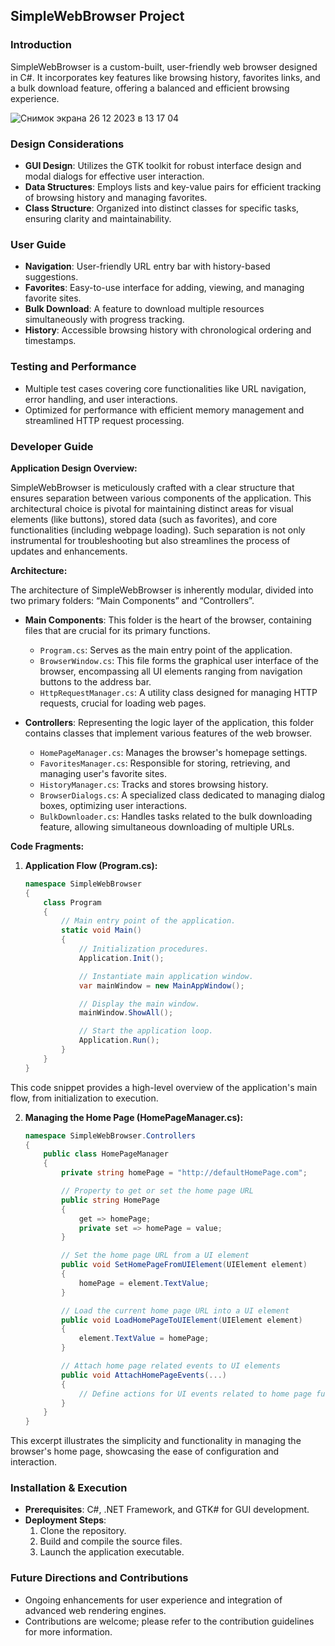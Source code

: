 ## SimpleWebBrowser Project

### Introduction
SimpleWebBrowser is a custom-built, user-friendly web browser designed in C#. It incorporates key features like browsing history, favorites links, and a bulk download feature, offering a balanced and efficient browsing experience.

![Снимок экрана 26 12 2023 в 13 17 04](https://github.com/IliaSvetlichnyi/SimpleWebBrowserC-/assets/132441572/3a1b9608-b94e-412c-9ed2-dab87520aa97)



### Design Considerations
- **GUI Design**: Utilizes the GTK toolkit for robust interface design and modal dialogs for effective user interaction.
- **Data Structures**: Employs lists and key-value pairs for efficient tracking of browsing history and managing favorites.
- **Class Structure**: Organized into distinct classes for specific tasks, ensuring clarity and maintainability.

### User Guide
- **Navigation**: User-friendly URL entry bar with history-based suggestions.
- **Favorites**: Easy-to-use interface for adding, viewing, and managing favorite sites.
- **Bulk Download**: A feature to download multiple resources simultaneously with progress tracking.
- **History**: Accessible browsing history with chronological ordering and timestamps.

### Testing and Performance
- Multiple test cases covering core functionalities like URL navigation, error handling, and user interactions.
- Optimized for performance with efficient memory management and streamlined HTTP request processing.

### Developer Guide
**Application Design Overview:**

SimpleWebBrowser is meticulously crafted with a clear structure that ensures separation between various components of the application. This architectural choice is pivotal for maintaining distinct areas for visual elements (like buttons), stored data (such as favorites), and core functionalities (including webpage loading). Such separation is not only instrumental for troubleshooting but also streamlines the process of updates and enhancements.

**Architecture:**

The architecture of SimpleWebBrowser is inherently modular, divided into two primary folders: “Main Components” and “Controllers”.

- **Main Components**: This folder is the heart of the browser, containing files that are crucial for its primary functions.
  - `Program.cs`: Serves as the main entry point of the application.
  - `BrowserWindow.cs`: This file forms the graphical user interface of the browser, encompassing all UI elements ranging from navigation buttons to the address bar.
  - `HttpRequestManager.cs`: A utility class designed for managing HTTP requests, crucial for loading web pages.

- **Controllers**: Representing the logic layer of the application, this folder contains classes that implement various features of the web browser.
  - `HomePageManager.cs`: Manages the browser's homepage settings.
  - `FavoritesManager.cs`: Responsible for storing, retrieving, and managing user's favorite sites.
  - `HistoryManager.cs`: Tracks and stores browsing history.
  - `BrowserDialogs.cs`: A specialized class dedicated to managing dialog boxes, optimizing user interactions.
  - `BulkDownloader.cs`: Handles tasks related to the bulk downloading feature, allowing simultaneous downloading of multiple URLs.

**Code Fragments:**

1. **Application Flow (Program.cs):**
   ```csharp
   namespace SimpleWebBrowser
   {
       class Program
       {
           // Main entry point of the application.
           static void Main()
           {
               // Initialization procedures.
               Application.Init();

               // Instantiate main application window.
               var mainWindow = new MainAppWindow();

               // Display the main window.
               mainWindow.ShowAll();

               // Start the application loop.
               Application.Run();
           }
       }
   }
   ```
This code snippet provides a high-level overview of the application's main flow, from initialization to execution.

2. **Managing the Home Page (HomePageManager.cs):**
   ```csharp
   namespace SimpleWebBrowser.Controllers
   {
       public class HomePageManager
       {
           private string homePage = "http://defaultHomePage.com";

           // Property to get or set the home page URL
           public string HomePage
           {
               get => homePage;
               private set => homePage = value;
           }

           // Set the home page URL from a UI element
           public void SetHomePageFromUIElement(UIElement element)
           {
               homePage = element.TextValue;
           }

           // Load the current home page URL into a UI element
           public void LoadHomePageToUIElement(UIElement element)
           {
               element.TextValue = homePage;
           }

           // Attach home page related events to UI elements
           public void AttachHomePageEvents(...)
           {
               // Define actions for UI events related to home page functionalities.
           }
       }
   }
   ```
This excerpt illustrates the simplicity and functionality in managing the browser's home page, showcasing the ease of configuration and interaction.
   
### Installation & Execution
- **Prerequisites**: C#, .NET Framework, and GTK# for GUI development.
- **Deployment Steps**:
  1. Clone the repository.
  2. Build and compile the source files.
  3. Launch the application executable.

### Future Directions and Contributions
- Ongoing enhancements for user experience and integration of advanced web rendering engines.
- Contributions are welcome; please refer to the contribution guidelines for more information.
